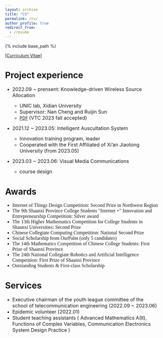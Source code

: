 ```yaml
---
layout: archive
title: "CV"
permalink: /cv/
author_profile: true
redirect_from:
  - /resume
---
```


{% include base_path %}

[[Curriculum Vitae](http://ste-young.github.io/files/CV.pdf)]

Project experience
======
* <font size=3>2022.09 ~ prensent: Knowledge-driven Wireless Source Allocation</font>
  * <font size=3>UNIC lab, Xidian University</font>
  * <font size=3>Supervisor: Nan Cheng and Ruijin Sun</font>
  * [PDF](https://arxiv.org/abs/2308.02603) <font size=3>(VTC 2023 fall accepted) </font>

* <font size=3>2021.12 ~ 2023.05: Intelligent Auscultation System</font>
  * <font size=3>Innovation training program, leader</font>
  * <font size=3>Cooperated with the First Affiliated of Xi’an Jiaotong University (from 2023.05)</font>

  
* <font size=3>2023.03 ~ 2023.06: Visual Media Communications</font>
   * <font size=3>course design</font>


Awards
======
* <font face="微软雅黑" size=3>Internet of Things Design Competition: Second Prize in Northwest Region</font>
* <font face="微软雅黑" size=3>The 9th Shaanxi Province College Students "Internet +" Innovation and Entrepreneurship Competition: Silver award</font>
* <font face="微软雅黑" size=3>The 13th Higher Mathematics Competition for College Students in Shaanxi Universities: Second Prize</font>
* <font face="微软雅黑" size=3>Chinese Collegiate Computing Competition: National Second Prize</font>
* <font face="微软雅黑" size=3>Social Scholarship from OurPalm (only 5 candidates)</font>
* <font face="微软雅黑" size=3>The 14th Mathematics Competition of Chinese College Students: First Prize of Shaanxi Province</font>
* <font face="微软雅黑" size=3>The 24th National Collegiate Robotics and Artificial Intelligence Competition: First Prize of Shaanxi Province</font>
* <font face="微软雅黑" size=3>Outstanding Students & First-class Scholarship</font>

Services
======
* <font size=3>Executive chairman of the youth league committee of the school of telecommunication engineering (2022.09 ~ 2023.06)</font>
* <font size=3>Epidemic volunteer (2022.01)</font>
* <font size=3>Student teaching assistants ( Advanced Mathematics A(Ⅱ), Functions of Complex Variables, Communication Electronics System Design Practice )</font>


